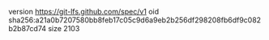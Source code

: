 version https://git-lfs.github.com/spec/v1
oid sha256:a21a0b7207580bb8feb17c05c9d6a9eb2b256df298208fb6df9c082b2b87cd74
size 2103
